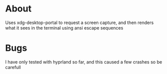 
# About

Uses xdg-desktop-portal to request a screen capture, and then renders what it sees in the terminal using ansi escape sequences

# Bugs

I have only tested with hyprland so far, and this caused a few crashes so be carefull
